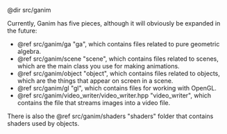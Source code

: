 @dir src/ganim

Currently, Ganim has five pieces, although it will obviously be expanded in the
future:

- @ref src/ganim/ga "ga", which contains files related to pure
  geometric algebra.
- @ref src/ganim/scene "scene", which contains files related to scenes, which
  are the main class you use for making animations.
- @ref src/ganim/object "object", which contains files related to objects, which
  are the things that appear on screen in a scene.
- @ref src/ganim/gl "gl", which contains files for working with
  OpenGL.
- @ref src/ganim/video_writer/video_writer.hpp "video_writer", which contains
  the file that streams images into a video file.

There is also the @ref src/ganim/shaders "shaders" folder that contains shaders
used by objects.

